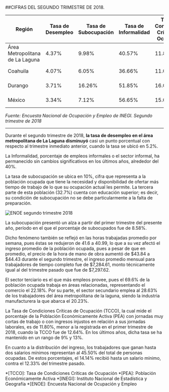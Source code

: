 
##CIFRAS DEL SEGUNDO TRIMESTRE DE 2018.


Región|Tasa de Desempleo|Tasa de Subocupación|Tasa de Informalidad|Tasa de Condiciones Críticas de Ocupación|Ingreso Promedio|
---------|----------|---------|---------|---------|---------|
Área Metropolitana de La Laguna|4.37%|9.98%|40.57%|11.80%|$   7,284.61|
Coahuila|4.07%|6.05%|36.66%|11.00%|$   7,448.64|
Durango|3.71%|16.26%|51.85%|16.00%|$   5,819.72|
México|3.34%|7.12%|56.65%|15.00%|$   6,462.73|

*Fuente: Encuesta Nacional de Ocupación y Empleo de INEGI. Segundo trimestre de 2018*

---



Durante el segundo trimestre de 2018, **la tasa de desempleo en el área metropolitana de La Laguna disminuyó** casi un punto porcentual con respecto al trimestre inmediato anterior, cuando la tasa se ubicó en 5.2%.

La Informalidad, porcentaje de empleos informales o el sector informal, ha permanecido sin cambios significativos en los últimos años, alrededor del 40%.

La tasa de subocupación se ubica en 10%, cifra que representa a la población ocupada que tiene la necesidad y disponibilidad de ofertar más tiempo de trabajo de lo que su ocupación actual les permite. La tercera parte de esta población (32.7%) cuenta con educación superior; es decir, su condición de subocupación no se debe particularmente a la falta de preparación.

<div style="clear:left;"></div><img class="img-responsive" src="2018-enoe/desempleo.jpg" alt="ENOE segundo trimestre 2018">

La subocupación presentó un alza a partir del primer trimestre del presente año, período en el que el porcentaje de subocupados fue de 8.58%.


Dicho fenómeno también se reflejó en las horas trabajadas promedio por semana, pues éstas se redujeron de 41.6 a 40.99, lo que a su vez afectó el ingreso promedio de la población ocupada, pues a pesar de que en promedio, el precio de la hora de mano de obra aumentó de $43.84 a $44.43 durante el segundo trimestre, el ingreso promedio mensual para trabajadores de tiempo completo fue de $7,284.61, monto técnicamente igual al del trimestre pasado que fue de $7,297.62.

El sector terciario es el que más empleos provee, pues el 69.6% de la población ocupada trabaja en áreas relacionadas, representando el comercio el 22.18%. Por su parte, el sector secundario emplea al 28.63% de los trabajadores del área metropolitana de la laguna, siendo la industria manufacturera la que abarca el 20.23%.

La Tasa de Condiciones Críticas de Ocupación (TCCO), la cual mide el porcentaje de la Población Económicamente Activa (PEA) con jornadas muy cortas de trabajo o con ingresos injustos en relación a sus jornadas laborales, es de 11.80%, menor a la registrada en el primer trimestre de 2018, cuando la TCCO fue de 12.64%. En los últimos años, dicha tasa se ha mantenido en un rango de 9% y 13%.

En cuanto a la distribución del ingreso, los trabajadores que ganan hasta dos salarios mínimos representan al 45.50% del total de personas ocupadas. De estos porcentajes, el 14.14% recibió hasta un salario mínimo, contra el 12.33% del trimestre pasado.


*[TCCO]: Tasa de Condiciones Críticas de Ocupación
*[PEA]: Población Económicamente Activa
*[INEGI]: Instituto Nacional de Estadística y Geografía
*[ENOE]: Encuesta Nacional de Ocupación y Empleo
